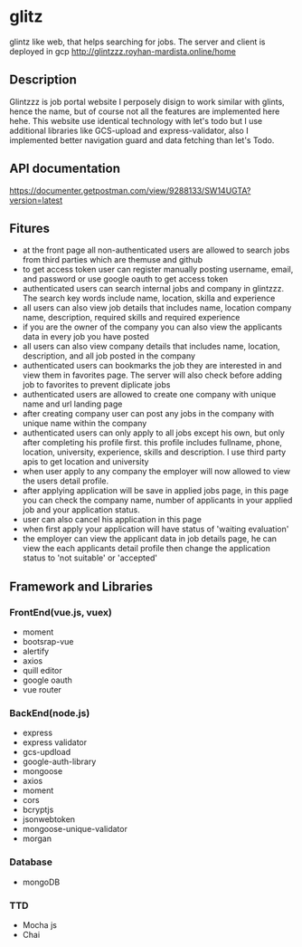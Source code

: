 # glitz
glintz like web, that helps searching for jobs. The server and client is deployed in gcp http://glintzzz.royhan-mardista.online/home

## Description

Glintzzz is job portal website I perposely disign to work similar with glints, hence the name, but of course not all the features are implemented here hehe. This website use identical technology with let's todo but I use additional libraries like GCS-upload and express-validator, also I implemented better navigation guard and data fetching than let's Todo.

## API documentation

https://documenter.getpostman.com/view/9288133/SW14UGTA?version=latest

## Fitures

- at the front page all non-authenticated users are allowed to search jobs from third parties which are themuse and github
- to get access token user can register manually posting username, email, and password or use google oauth to get access token
- authenticated users can search internal jobs and company in glintzzz. The search key words include name, location, skilla and experience
- all users can also view job details that includes name, location company name, description, required skills and required experience
- if you are the owner of the company you can also view the applicants data in every job you have posted
- all users can also view company details that includes name, location, description, and all job posted in the company
- authenticated users can bookmarks the job they are interested in and view them in favorites page. The server will also check before adding job to favorites to prevent diplicate jobs
- authenticated users are allowed to create one company with unique name and url landing page
- after creating company user can post any jobs in the company with unique name within the company
- authenticated users can only apply to all jobs except his own, but only after completing his profile first. this profile includes fullname, phone, location, university, experience, skills  and description. I use third party apis to get location and university
- when user apply to any company the employer will now allowed to view the users detail profile.
- after applying application will be save in applied jobs page, in this page you can check the company name, number of applicants in your applied job and your application status.
- user can also cancel his application in this page
- when first apply your application will have status of 'waiting evaluation'
- the employer can view the applicant data in job details page, he can view the each applicants detail profile then change the application status to 'not suitable' or 'accepted'


## Framework and Libraries

### FrontEnd(vue.js, vuex)

- moment
- bootsrap-vue
- alertify
- axios
- quill editor
- google oauth
- vue router

### BackEnd(node.js)

- express
- express validator
- gcs-updload
- google-auth-library
- mongoose
- axios
- moment
- cors
- bcryptjs
- jsonwebtoken
- mongoose-unique-validator
- morgan

### Database

- mongoDB

### TTD

- Mocha js
- Chai
